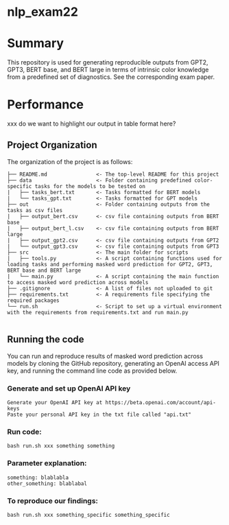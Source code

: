 # nlp_exam22

# Summary

This repository is used for generating reproducible outputs from GPT2, GPT3, BERT base, and BERT large in terms of intrinsic color knowledge from a predefined set of diagnostics. See the corresponding exam paper.

# Performance
xxx do we want to highlight our output in table format here? 

## Project Organization
The organization of the project is as follows:


```
├── README.md                <- The top-level README for this project
├── data                     <- Folder containing predefined color-specific tasks for the models to be tested on
|   ├── tasks_bert.txt       <- Tasks formatted for BERT models
|   └── tasks_gpt.txt        <- Tasks formatted for GPT models
├── out                      <- Folder containing outputs from the tasks as csv files
|   ├── output_bert.csv      <- csv file containing outputs from BERT base
|   ├── output_bert_l.csv    <- csv file containing outputs from BERT large
|   ├── output_gpt2.csv      <- csv file containing outputs from GPT2
|   └── output_gpt3.csv      <- csv file containing outputs from GPT3
├── src                      <- The main folder for scripts
|   ├── tools.py             <- A script containing functions used for loading tasks and performing masked word prediction for GPT2, GPT3, BERT base and BERT large 
|   └── main.py              <- A script containing the main function to access masked word prediction across models
├── .gitignore               <- A list of files not uploaded to git
├── requirements.txt         <- A requirements file specifying the required packages
└── run.sh                   <- Script to set up a virtual environment with the requirements from requirements.txt and run main.py 


```

## Running the code
You can run and reproduce results of masked word prediction across models by cloning the GitHub repository, generating an OpenAI access API key, and running the command line code as provided below.

### Generate and set up OpenAI API key
```
Generate your OpenAI API key at https://beta.openai.com/account/api-keys
Paste your personal API key in the txt file called "api.txt"

```
### Run code:
```
bash run.sh xxx something something

```
### Parameter explanation:
```
something: blablabla
other_something: blablabal

```
### To reproduce our findings:
```
bash run.sh xxx something_specific something_specific

```